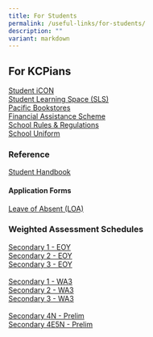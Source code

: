 ```yaml
---
title: For Students
permalink: /useful-links/for-students/
description: ""
variant: markdown
---
```

## For KCPians

[Student iCON](https://workspace.google.com/dashboard/)<br>
[Student Learning Space (SLS)](https://learning.moe.edu.sg/)<br>
[Pacific Bookstores](https://www.pacificbookstores.com/public/)<br>
[Financial Assistance Scheme](https://www.moe.gov.sg/financial-matters/financial-assistance)<br>
[School Rules &amp; Regulations](/admission/school-rules-n-regulations/)<br>
[School Uniform](/admission/our-school-uniform/)<br>

### Reference 
[Student Handbook](/files/Useful%20Links/Student/KCPSS_Student_Handbook_2024.pdf)

#### Application Forms
[Leave of Absent (LOA)](https://go.gov.sg/kcpssloa)

### Weighted Assessment Schedules

[Secondary 1 - EOY](/files/Useful%20Links/WA%20Assessment/sec%201%20eoy%20timetable%202023_for_parents_final.pdf)<br>[Secondary 2 - EOY](/files/Useful%20Links/WA%20Assessment/sec%202%20eoy%20timetable%202023_forparents.pdf)<br>[Secondary 3 - EOY](/files/Useful%20Links/WA%20Assessment/sec%203%20eoy%20timetable%202023_forparents.pdf)<br><br>
[Secondary 1 - WA3](/files/Useful%20Links/Termly%20Updates/sec1%20wa3%20schedule%202023.pdf)<br>[Secondary 2 - WA3](/files/Useful%20Links/Termly%20Updates/secondary%202%20-%20wa3_updated.pdf)
<br>[Secondary 3 - WA3](/files/Useful%20Links/Termly%20Updates/sec%203%20wa3%20schedule%202023.pdf)<br><br>
[Secondary 4N - Prelim](/files/Useful%20Links/Termly%20Updates/sec%204n%20prelim%202023_for%20parents.pdf)<br>
[Secondary 4E5N - Prelim](/files/Useful%20Links/Termly%20Updates/sec%204e5n%20prelim%202023_for%20parents.pdf)